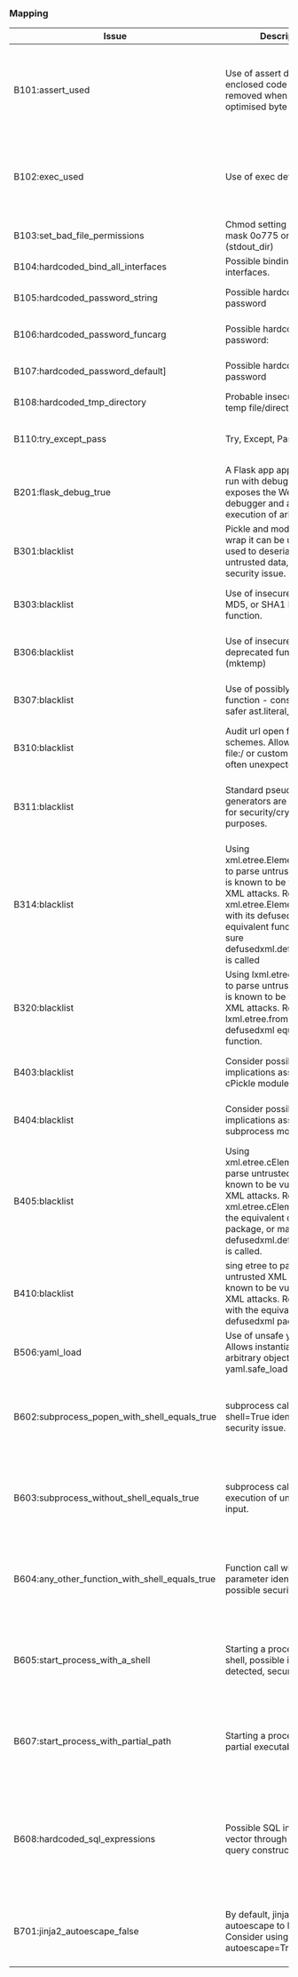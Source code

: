 ### Mapping 

| Issue                                          | Description                                                                                                                                                                                                                           | Severity | Confidence | CWE                                                                                            | CWE                                                                                     | Category                    |
|------------------------------------------------|---------------------------------------------------------------------------------------------------------------------------------------------------------------------------------------------------------------------------------------|----------|------------|------------------------------------------------------------------------------------------------|-----------------------------------------------------------------------------------------|-----------------------------|
| B101:assert_used                               | Use of assert detected. The enclosed code will be removed when compiling to optimised byte code.                                                                                                                                      | Low      | High       | 617 : Reachable Assertion                                                                      | 733: Compiler Optimization Removal or Modification of Security-critical Code            | Unnecessary Code Usage      |
| B102:exec_used                                 | Use of exec detected.                                                                                                                                                                                                                 | Medium   | High       | 78: Improper Neutralization of Special Elements used in an OS Command ('OS Command Injection') |                                                                                         | Command Injection           |
| B103:set_bad_file_permissions                  | Chmod setting a permissive mask 0o775 on file (stdout_dir)                                                                                                                                                                            | Medium   | High       | 269: Improper Privilege Management                                                             |                                                                                         | Insecure Management         |
| B104:hardcoded_bind_all_interfaces             | Possible binding to all interfaces.                                                                                                                                                                                                   | Medium   | Medium     | 285: Improper Authorization                                                                    |                                                                                         | Insecure Management         |
| B105:hardcoded_password_string                 | Possible hardcoded password                                                                                                                                                                                                           | Low      | Medium     | 798: Use of Hard-coded Credentials                                                             | 259: Use of Hard-coded Password                                                         | Hard-coded secret           |
| B106:hardcoded_password_funcarg                | Possible hardcoded password:                                                                                                                                                                                                          | Low      | Medium     | 798: Use of Hard-coded Credentials                                                             | 259: Use of Hard-coded Password                                                         | Hard-coded secret           |
| B107:hardcoded_password_default]               | Possible hardcoded password                                                                                                                                                                                                           | Low      | Medium     | 798: Use of Hard-coded Credentials                                                             | 259: Use of Hard-coded Password                                                         | Hard-coded secret           |
| B108:hardcoded_tmp_directory                   | Probable insecure usage of temp file/directory.                                                                                                                                                                                       | Medium   | Medium     | 377 : Insecure Temporary File                                                                  |                                                                                         | Insecue File Usage          |
| B110:try_except_pass                           | Try, Except, Pass detected                                                                                                                                                                                                            | Low      | High       | 755: Improper Handling of Exceptional Conditions                                               |                                                                                         | Insecure Exception Handling |
| B201:flask_debug_true                          | A Flask app appears to be run with debug=True, which exposes the Werkzeug debugger and allows the execution of arbitrary code.                                                                                                        | High     | Medium     | 489: Active Debug Code                                                                         |                                                                                         |                             |
| B301:blacklist                                 | Pickle and modules that wrap it can be unsafe when used to deserialize untrusted data, possible security issue.                                                                                                                       | Medium   | High       | 676: Use of Potentially Dangerous Function                                                     |                                                                                         | Insecure Function           |
| B303:blacklist                                 | Use of insecure MD2, MD4, MD5, or SHA1 hash function.                                                                                                                                                                                 | Medium   | High       | 242: Use of Inherently Dangerous Function                                                      |                                                                                         | Insecure Function           |
| B306:blacklist                                 | Use of insecure and deprecated function (mktemp)                                                                                                                                                                                      | Medium   | High       | 242: Use of Inherently Dangerous Function                                                      |                                                                                         | Insecure Function           |
| B307:blacklist                                 | Use of possibly insecure function - consider using safer ast.literal_eval.                                                                                                                                                            | Medium   | High       | 676: Use of Potentially Dangerous Function                                                     |                                                                                         | Insecure Function           |
| B310:blacklist                                 | Audit url open for permitted schemes. Allowing use of file:/ or custom schemes is often unexpected.                                                                                                                                   | Medium   | High       | 601: URL Redirection to Untrusted Site ('Open Redirect')                                       |                                                                                         |                             |
| B311:blacklist                                 | Standard pseudo-random generators are not suitable for security/cryptographic purposes.                                                                                                                                               | Low      | High       | 338: Use of Cryptographically Weak Pseudo-Random Number Generator (PRNG)                       |                                                                                         | Weak Cryptography           |
| B314:blacklist                                 | Using xml.etree.ElementTree.parse to parse untrusted XML data is known to be vulnerable to XML attacks. Replace xml.etree.ElementTree.parse with its defusedxml equivalent function or make sure defusedxml.defuse_stdlib() is called | Medium   | High       | 91: XML Injection                                                                              |                                                                                         | XML Injection               |
| B320:blacklist                                 | Using lxml.etree.fromstring to parse untrusted XML data is known to be vulnerable to XML attacks. Replace lxml.etree.fromstring with its defusedxml equivalent function.                                                              | Medium   | High       | 91: XML Injection                                                                              |                                                                                         | XML Injection               |
| B403:blacklist                                 | Consider possible security implications associated with cPickle module.                                                                                                                                                               | Low      | High       | 676: Use of Potentially Dangerous Function                                                     |                                                                                         | Insecure Function           |
| B404:blacklist                                 | Consider possible security implications associated with subprocess module.                                                                                                                                                            | Low      | High       | 676: Use of Potentially Dangerous Function                                                     |                                                                                         | Insecure Function           |
| B405:blacklist                                 | Using xml.etree.cElementTree to parse untrusted XML data is known to be vulnerable to XML attacks. Replace xml.etree.cElementTree with the equivalent defusedxml package, or make sure defusedxml.defuse_stdlib() is called.          | Low      | High       | 91: XML Injection                                                                              |                                                                                         | XML Injection               |
| B410:blacklist                                 | sing etree to parse untrusted XML data is known to be vulnerable to XML attacks. Replace etree with the equivalent defusedxml package.                                                                                                | Low      | High       | 91: XML Injection                                                                              |                                                                                         | XML Injection               |
| B506:yaml_load                                 | Use of unsafe yaml load. Allows instantiation of arbitrary objects. Consider yaml.safe_load()                                                                                                                                         | Medium   | High       | 676: Use of Potentially Dangerous Function                                                     |                                                                                         | Insecure Function           |
| B602:subprocess_popen_with_shell_equals_true   | subprocess call with shell=True identified, security issue.                                                                                                                                                                           | High     | High       | 77: Improper Neutralization of Special Elements used in a Command ('Command Injection')        |                                                                                         | Command Injection           |
| B603:subprocess_without_shell_equals_true      | subprocess call - check for execution of untrusted input.                                                                                                                                                                             | Low      | High       | 77: Improper Neutralization of Special Elements used in a Command ('Command Injection')        |                                                                                         | Command Injection           |
| B604:any_other_function_with_shell_equals_true | Function call with shell=True parameter identified, possible security issue.                                                                                                                                                          | Medium   | Low        | 77: Improper Neutralization of Special Elements used in a Command ('Command Injection')        |                                                                                         | Command Injection           |
| B605:start_process_with_a_shell                | Starting a process with a shell, possible injection detected, security issue.                                                                                                                                                         | High     | High       | 77: Improper Neutralization of Special Elements used in a Command ('Command Injection')        |                                                                                         | Command Injection           |
| B607:start_process_with_partial_path           | Starting a process with a partial executable path                                                                                                                                                                                     | Low      | High       | 77: Improper Neutralization of Special Elements used in a Command ('Command Injection')        |                                                                                         | Command Injection           |
| B608:hardcoded_sql_expressions                 | Possible SQL injection vector through string-based query construction.                                                                                                                                                                | Medium   | Medium     | 564 : SQL Injection: Hibernate                                                                 | 89 : Improper Sanitization of Special Elements used in an SQL Command ('SQL Injection') | Command Injection           |
| B701:jinja2_autoescape_false                   | By default, jinja2 sets autoescape to False. Consider using autoescape=Tru                                                                                                                                                            | High     | High       | 79: Improper Neutralization of Input During Web Page Generation ('Cross-site Scripting')       |                                                                                         |                             |
